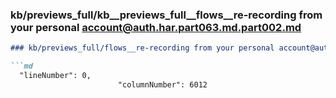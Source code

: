 ### kb/previews_full/kb__previews_full__flows__re-recording from your personal account@auth.har.part063.md.part002.md

```md
### kb/previews_full/flows__re-recording from your personal account@auth.har.part063.md (part 002)

```md
  "lineNumber": 0,
                        "columnNumber": 6012
              
```

```

```
